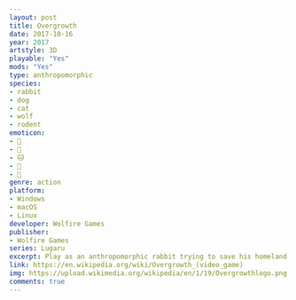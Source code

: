 ```yaml
---
layout: post
title: Overgrowth
date: 2017-10-16
year: 2017
artstyle: 3D
playable: "Yes"
mods: "Yes"
type: anthropomorphic
species: 
- rabbit
- dog
- cat
- wolf
- rodent
emoticon: 
- 🐰
- 🐶
- 🐱
- 🐺
- 🐀
genre: action
platform:
- Windows
- macOS
- Linux
developer: Wolfire Games
publisher:
- Wolfire Games
series: Lugaru
excerpt: Play as an anthropomorphic rabbit trying to save his homeland with high-flying platforming and hardcore hand-to-hand and melee combat. This is the sequel to Lugaru.
link: https://en.wikipedia.org/wiki/Overgrowth_(video_game)
img: https://upload.wikimedia.org/wikipedia/en/1/19/Overgrowthlogo.png
comments: true
---
```


